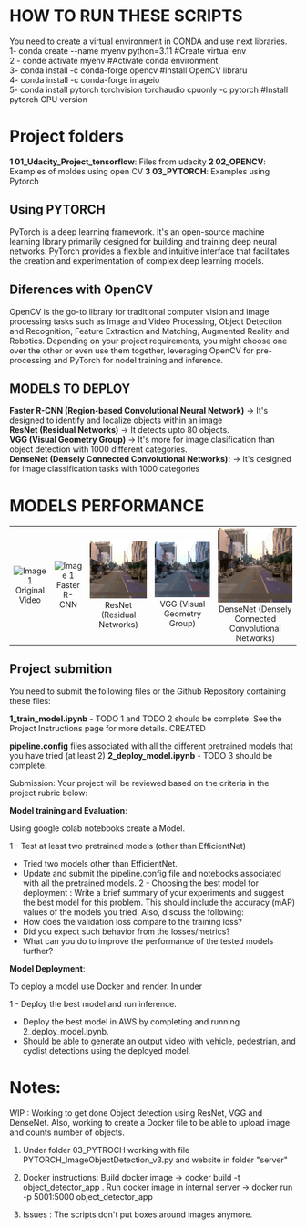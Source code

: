 # HOW TO RUN THESE SCRIPTS
You need to create a virtual environment in CONDA and use next libraries. <br>
1-  conda create --name myenv python=3.11 #Create virtual env <br>
2 - conde activate myenv #Activate conda environment <br>
3-  conda install -c conda-forge opencv #Install OpenCV libraru <br> 
4-  conda install -c conda-forge imageio <br>
5-  conda install pytorch torchvision torchaudio cpuonly -c pytorch #Install pytorch CPU version <br>


# Project folders

**1 01_Udacity_Project_tensorflow**: Files from udacity
**2 02_OPENCV**: Examples of moldes using open CV
**3 03_PYTORCH**: Examples using Pytorch  

## Using PYTORCH
PyTorch is a deep learning framework. It's an open-source machine learning library primarily designed for building and training deep neural networks. PyTorch provides a flexible and intuitive interface that facilitates the creation and experimentation of complex deep learning models.

## Diferences with OpenCV
OpenCV is the go-to library for traditional computer vision and image processing tasks such as Image and Video Processing, Object Detection and Recognition, Feature Extraction and Matching, Augmented Reality and Robotics. Depending on your project requirements, you might choose one over the other or even use them together, leveraging OpenCV for pre-processing and PyTorch for nodel training and inference.

## MODELS TO DEPLOY

**Faster R-CNN (Region-based Convolutional Neural Network)** -> It's designed to identify and localize objects within an image <br>
**ResNet (Residual Networks)** -> It detects upto 80 objects. <br>
**VGG (Visual Geometry Group)** -> It's more for image clasification than object detection with 1000 different categories. <br>
**DenseNet (Densely Connected Convolutional Networks):** -> It's designed for image classification tasks with 1000 categories <br>


# MODELS PERFORMANCE
<table>
  <tr>
    <td align="center"><img src="https://github.com/markgarcia-ai/selfdrivingcarnanodegree/blob/main/01_ObjectDetection/results/video.gif" alt="Image 1" width="400" /> Original Video</td>
    <td align="center"><img src="https://github.com/markgarcia-ai/selfdrivingcarnanodegree/blob/main/01_ObjectDetection/results/Fasterrcnn.gif" alt="Image 1" width="400" /> Faster R-CNN</td>    
    <td align="center"><img src="https://github.com/marcjesus/udacity/blob/main/01_ObjectDetection/OPENCV_output_gif.gif" alt="Image 2" width="400" /> ResNet (Residual Networks)</td>
    <td align="center"><img src="https://github.com/marcjesus/udacity/blob/main/01_ObjectDetection/output.gif" alt="Image 1" width="400" /> VGG (Visual Geometry Group) </td>
    <td align="center"><img src="https://github.com/marcjesus/udacity/blob/main/01_ObjectDetection/OPENCV_output_gif.gif" alt="Image 2" width="400" />DenseNet (Densely Connected Convolutional Networks)</td>    
  </tr>
</table>


## Project submition

You need to submit the following files or the Github Repository containing these files:

**1_train_model.ipynb** - TODO 1 and TODO 2 should be complete. See the Project Instructions page for more details. 
CREATED 

**pipeline.config** files associated with all the different pretrained models that you have tried (at least 2)
**2_deploy_model.ipynb** - TODO 3 should be complete.

Submission: Your project will be reviewed based on the criteria in the project rubric below:

**Model training and Evaluation**: 

Using google colab notebooks create a Model. 

1 - Test at least two pretrained models (other than EfficientNet) 
  - Tried two models other than EfficientNet.
  - Update and submit the pipeline.config file and notebooks associated with all the pretrained models.
2 - Choosing the best model for deployment : Write a brief summary of your experiments and suggest the best model for this problem. This should include the accuracy (mAP) values of the models you tried. Also, discuss the following:
  - How does the validation loss compare to the training loss?
  - Did you expect such behavior from the losses/metrics?
  - What can you do to improve the performance of the tested models further?

**Model Deployment**:


To deploy a model use Docker and render.
In under 

1 - Deploy the best model and run inference.
  - Deploy the best model in AWS by completing and running 2_deploy_model.ipynb.
  - Should be able to generate an output video with vehicle, pedestrian, and cyclist detections using the deployed model.


# Notes:

WIP : Working to get done Object detection using ResNet, VGG and DenseNet. Also, working to create a Docker file to be able to upload image and counts number of objects. 
1) Under folder 03_PYTROCH working with file PYTORCH_ImageObjectDetection_v3.py and website in folder "server"
2) Docker instructions:
   Build docker image -> docker build -t object_detector_app .
   Run docker image in internal server -> docker run -p 5001:5000 object_detector_app 

3) Issues : The scripts don't put boxes around images anymore.




